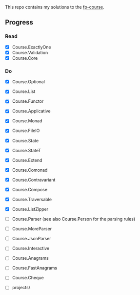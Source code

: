 This repo contains my solutions to the [fp-course](https://github.com/system-f/fp-course).

## Progress

### Read
  * [x] Course.ExactlyOne
  * [x] Course.Validation
  * [x] Course.Core

### Do
  * [x] Course.Optional
  * [x] Course.List
  * [x] Course.Functor
  * [x] Course.Applicative
  * [x] Course.Monad
  * [x] Course.FileIO
  * [x] Course.State
  * [x] Course.StateT
  * [x] Course.Extend
  * [x] Course.Comonad
  * [x] Course.Contravariant
  * [x] Course.Compose
  * [x] Course.Traversable
  * [x] Course.ListZipper
  * [ ] Course.Parser (see also Course.Person for the parsing rules)
  * [ ] Course.MoreParser
  * [ ] Course.JsonParser
  * [ ] Course.Interactive
  * [ ] Course.Anagrams
  * [ ] Course.FastAnagrams
  * [ ] Course.Cheque
  * [ ] projects/


